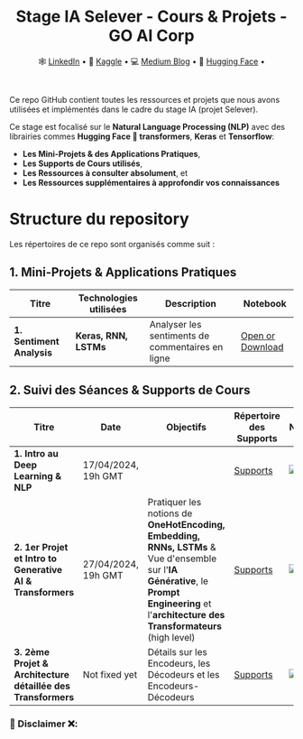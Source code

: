 <div align="center">
  <h1> Stage IA Selever - Cours & Projets - GO AI Corp</h1>
  <p align="center">
    🕸 <a href="https://www.linkedin.com/in/anyantudre">LinkedIn</a> • 
    📙 <a href="https://www.kaggle.com/waalbannyantudre">Kaggle</a> • 
    💻 <a href="https://anyantudre.medium.com/">Medium Blog</a> • 
    🤗 <a href="https://huggingface.co/anyantudre">Hugging Face</a> • 
  </p>
</div>
<br/>


Ce repo GitHub contient toutes les ressources et projets que nous avons utilisées et implémentés dans le cadre du stage IA (projet Selever).

Ce stage est focalisé sur le **Natural Language Processing (NLP)** avec des librairies commes **Hugging Face 🤗 transformers**, **Keras** et **Tensorflow**:
-  **Les Mini-Projets & des Applications Pratiques**, 
-  **Les Supports de Cours utilisés**,
-  **Les Ressources à consulter absolument**, et
-  **Les Ressources supplémentaires à approfondir vos connaissances**



# Structure du repository

Les répertoires de ce repo sont organisés comme suit :  

## 1. Mini-Projets & Applications Pratiques

| Titre | Technologies utilisées | Description  | Notebook |
|---------------------------------------|-------------------------------------------------------------------------|-------------------------------------------------------------------------|------------------------------------------------------------------------------------------------------------------------------------------------------|
| **1. Sentiment Analysis** |  **Keras, RNN, LSTMs** | Analyser les sentiments de commentaires en ligne | <a href="https://github.com/ANYANTUDRE/Stage-IA-Selever-GO-AI-Corp/blob/main/Notebooks%20des%20Mini-Projets/01.%20Sentiment%20Analysis%20with%20Keras.ipynb"> Open or Download</a> |



## 2. Suivi des Séances & Supports de Cours

| Titre | Date | Objectifs | Répertoire des Supports | Notebook |
|---------------|-------|--------------------------------|--------------------------|----------------------|
| **1. Intro au Deep Learning & NLP** | 17/04/2024, 19h GMT | | [Supports](https://github.com/ANYANTUDRE/Stage-IA-Selever-GO-AI-Corp/tree/main/Supports%20de%20Cours%20-%20Formations/01.%20S%C3%A9ance%201)| <a href=""> <img src="img/kaggle2.svg" alt="Open In "></a> |
| **2. 1er Projet et Intro to Generative AI & Transformers** | 27/04/2024, 19h GMT | Pratiquer les notions de **OneHotEncoding, Embedding, RNNs, LSTMs** & Vue d'ensemble sur l'**IA Générative**, le **Prompt Engineering** et l'**architecture des Transformateurs** (high level) | [Supports](https://github.com/ANYANTUDRE/Stage-IA-Selever-GO-AI-Corp/tree/main/Supports%20de%20Cours%20-%20Formations/02.%20S%C3%A9ance%202) | <a href=""> <img src="img/kaggle2.svg" alt="Open In "></a> |
| **3. 2ème Projet & Architecture détaillée des Transformers** | Not fixed yet | Détails sur les Encodeurs, les Décodeurs et les Encodeurs-Décodeurs  | [Supports](https://github.com/ANYANTUDRE/Stage-IA-Selever-GO-AI-Corp/tree/main/Supports%20de%20Cours%20-%20Formations/03.%20S%C3%A9ance%203) | <a href=""> <img src="img/kaggle2.svg" alt="Open In "></a> |



  
### 🛑 Disclaimer ❌: 

